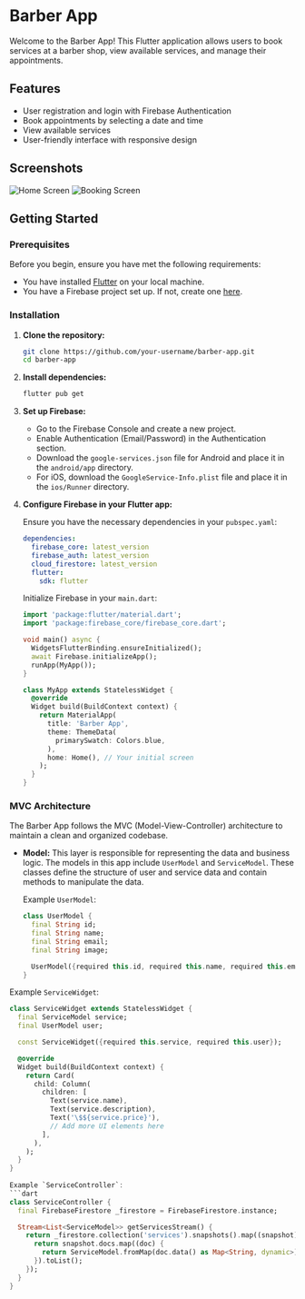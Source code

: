 # Barber App

Welcome to the Barber App! This Flutter application allows users to book services at a barber shop, view available services, and manage their appointments.

## Features

- User registration and login with Firebase Authentication
- Book appointments by selecting a date and time
- View available services
- User-friendly interface with responsive design

## Screenshots

![Home Screen](screenshots/home_screen.png)
![Booking Screen](screenshots/booking_screen.png)

## Getting Started

### Prerequisites

Before you begin, ensure you have met the following requirements:

- You have installed [Flutter](https://flutter.dev/docs/get-started/install) on your local machine.
- You have a Firebase project set up. If not, create one [here](https://console.firebase.google.com/).

### Installation

1. **Clone the repository:**
    ```sh
    git clone https://github.com/your-username/barber-app.git
    cd barber-app
    ```

2. **Install dependencies:**
    ```sh
    flutter pub get
    ```

3. **Set up Firebase:**

    - Go to the Firebase Console and create a new project.
    - Enable Authentication (Email/Password) in the Authentication section.
    - Download the `google-services.json` file for Android and place it in the `android/app` directory.
    - For iOS, download the `GoogleService-Info.plist` file and place it in the `ios/Runner` directory. 

4. **Configure Firebase in your Flutter app:**

    Ensure you have the necessary dependencies in your `pubspec.yaml`:
    ```yaml
    dependencies:
      firebase_core: latest_version
      firebase_auth: latest_version
      cloud_firestore: latest_version
      flutter:
        sdk: flutter
    ```

    Initialize Firebase in your `main.dart`:
    ```dart
    import 'package:flutter/material.dart';
    import 'package:firebase_core/firebase_core.dart';

    void main() async {
      WidgetsFlutterBinding.ensureInitialized();
      await Firebase.initializeApp();
      runApp(MyApp());
    }

    class MyApp extends StatelessWidget {
      @override
      Widget build(BuildContext context) {
        return MaterialApp(
          title: 'Barber App',
          theme: ThemeData(
            primarySwatch: Colors.blue,
          ),
          home: Home(), // Your initial screen
        );
      }
    }
    ```

### MVC Architecture

The Barber App follows the MVC (Model-View-Controller) architecture to maintain a clean and organized codebase.

- **Model:** This layer is responsible for representing the data and business logic. The models in this app include `UserModel` and `ServiceModel`. These classes define the structure of user and service data and contain methods to manipulate the data.

  Example `UserModel`:
  ```dart
  class UserModel {
    final String id;
    final String name;
    final String email;
    final String image;

    UserModel({required this.id, required this.name, required this.email, required this.image});
  }
  
Example `ServiceWidget`:
```dart
class ServiceWidget extends StatelessWidget {
  final ServiceModel service;
  final UserModel user;

  const ServiceWidget({required this.service, required this.user});

  @override
  Widget build(BuildContext context) {
    return Card(
      child: Column(
        children: [
          Text(service.name),
          Text(service.description),
          Text('\$${service.price}'),
          // Add more UI elements here
        ],
      ),
    );
  }
}
    
Example `ServiceController`:
```dart
class ServiceController {
  final FirebaseFirestore _firestore = FirebaseFirestore.instance;

  Stream<List<ServiceModel>> getServicesStream() {
    return _firestore.collection('services').snapshots().map((snapshot) {
      return snapshot.docs.map((doc) {
        return ServiceModel.fromMap(doc.data() as Map<String, dynamic>);
      }).toList();
    });
  }
}



